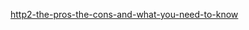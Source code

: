 [http2-the-pros-the-cons-and-what-you-need-to-know](http://www.sitepoint.com/http2-the-pros-the-cons-and-what-you-need-to-know/)
